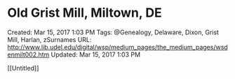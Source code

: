 # Old Grist Mill, Miltown, DE

Created: Mar 15, 2017 1:03 PM
Tags: @Genealogy, Delaware, Dixon, Grist Mill, Harlan, zSurnames
URL: http://www.lib.udel.edu/digital/wsp/medium_pages/the_medium_pages/wsdenmilt002.htm
Updated: Mar 15, 2017 1:03 PM

[[Untitled]]